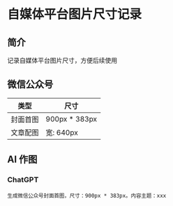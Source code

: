 
# 自媒体平台图片尺寸记录

## 简介

记录自媒体平台图片尺寸，方便后续使用

## 微信公众号

| 类型 | 尺寸 |
| --- | --- |
| 封面首图 | 900px * 383px |
| 文章配图 | 宽: 640px |    


## AI 作图

### ChatGPT

```text title="prompt"
生成微信公众号封面首图，尺寸：900px * 383px。内容主题：xxx
```
